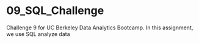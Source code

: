 # 09_SQL_Challenge
Challenge 9 for UC Berkeley Data Analytics Bootcamp. In this assignment, we use SQL analyze data
